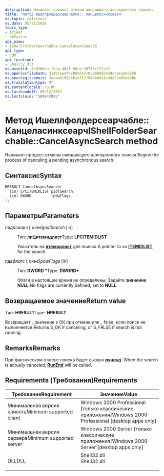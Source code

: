 ```yaml
---
description: Начинает процесс отмены ожидающего асинхронного поиска.
title: 'Метод Ишеллфолдерсеарчабле:: Канцеласинксеарч'
ms.topic: reference
ms.date: 05/31/2018
topic_type:
- APIRef
- kbSyntax
api_name:
- IShellFolderSearchable.CancelAsyncSearch
api_type:
- COM
api_location:
- Shell32.dll
ms.assetid: 5c920dca-fbca-48e1-9dce-38713cf1fcef
ms.openlocfilehash: 3146fea4f6c8d8547c8c86096b434cbaea5b5926
ms.sourcegitcommit: 3caaa3c92dcb1ef12f84464d14ce6262e65e988e
ms.translationtype: MT
ms.contentlocale: ru-RU
ms.lasthandoff: 05/12/2021
ms.locfileid: "109842995"
---
```

# <a name="ishellfoldersearchablecancelasyncsearch-method"></a><span data-ttu-id="563ff-103">Метод Ишеллфолдерсеарчабле:: Канцеласинксеарч</span><span class="sxs-lookup"><span data-stu-id="563ff-103">IShellFolderSearchable::CancelAsyncSearch method</span></span>

<span data-ttu-id="563ff-104">Начинает процесс отмены ожидающего асинхронного поиска.</span><span class="sxs-lookup"><span data-stu-id="563ff-104">Begins the process of canceling a pending asynchronous search.</span></span>

## <a name="syntax"></a><span data-ttu-id="563ff-105">Синтаксис</span><span class="sxs-lookup"><span data-stu-id="563ff-105">Syntax</span></span>


```C++
HRESULT CancelAsyncSearch(
  [in] LPCITEMIDLIST pidlSearch,
  [in] DWORD         *pdwFlags
);
```



## <a name="parameters"></a><span data-ttu-id="563ff-106">Параметры</span><span class="sxs-lookup"><span data-stu-id="563ff-106">Parameters</span></span>

<dl> <dt>

<span data-ttu-id="563ff-107">*пидлсеарч* \[ окне\]</span><span class="sxs-lookup"><span data-stu-id="563ff-107">*pidlSearch* \[in\]</span></span>
</dt> <dd>

<span data-ttu-id="563ff-108">Тип: **лпЦитемидлист**</span><span class="sxs-lookup"><span data-stu-id="563ff-108">Type: **LPCITEMIDLIST**</span></span>

<span data-ttu-id="563ff-109">Указатель на [**итемидлист**](/windows/desktop/api/Shtypes/ns-shtypes-itemidlist) для поиска.</span><span class="sxs-lookup"><span data-stu-id="563ff-109">A pointer to an [**ITEMIDLIST**](/windows/desktop/api/Shtypes/ns-shtypes-itemidlist) for the search.</span></span>

</dd> <dt>

<span data-ttu-id="563ff-110">*пдвфлагс* \[ окне\]</span><span class="sxs-lookup"><span data-stu-id="563ff-110">*pdwFlags* \[in\]</span></span>
</dt> <dd>

<span data-ttu-id="563ff-111">Тип: **DWORD \***</span><span class="sxs-lookup"><span data-stu-id="563ff-111">Type: **DWORD\***</span></span>

<span data-ttu-id="563ff-112">Флаги в настоящее время не определены; Задайте **значение NULL**.</span><span class="sxs-lookup"><span data-stu-id="563ff-112">No flags are currently defined; set to **NULL**.</span></span>

</dd> </dl>

## <a name="return-value"></a><span data-ttu-id="563ff-113">Возвращаемое значение</span><span class="sxs-lookup"><span data-stu-id="563ff-113">Return value</span></span>

<span data-ttu-id="563ff-114">Тип: **HRESULT**</span><span class="sxs-lookup"><span data-stu-id="563ff-114">Type: **HRESULT**</span></span>

<span data-ttu-id="563ff-115">Возвращает \_ значение s ОК при отмене или \_ false, если поиск не выполняется.</span><span class="sxs-lookup"><span data-stu-id="563ff-115">Returns S\_OK if canceling, or S\_FALSE if search is not running.</span></span>

## <a name="remarks"></a><span data-ttu-id="563ff-116">Remarks</span><span class="sxs-lookup"><span data-stu-id="563ff-116">Remarks</span></span>

<span data-ttu-id="563ff-117">При фактическом отмене поиска будет вызван [**руненд**](ishellfoldersearchablecallback-runend.md) .</span><span class="sxs-lookup"><span data-stu-id="563ff-117">When the search is actually canceled, [**RunEnd**](ishellfoldersearchablecallback-runend.md) will be called.</span></span>

## <a name="requirements"></a><span data-ttu-id="563ff-118">Requirements (Требования)</span><span class="sxs-lookup"><span data-stu-id="563ff-118">Requirements</span></span>



| <span data-ttu-id="563ff-119">Требование</span><span class="sxs-lookup"><span data-stu-id="563ff-119">Requirement</span></span> | <span data-ttu-id="563ff-120">Значение</span><span class="sxs-lookup"><span data-stu-id="563ff-120">Value</span></span> |
|-------------------------------------|----------------------------------------------------------------------------------------|
| <span data-ttu-id="563ff-121">Минимальная версия клиента</span><span class="sxs-lookup"><span data-stu-id="563ff-121">Minimum supported client</span></span><br/> | <span data-ttu-id="563ff-122">Windows 2000 Professional \[только классические приложения\]</span><span class="sxs-lookup"><span data-stu-id="563ff-122">Windows 2000 Professional \[desktop apps only\]</span></span><br/>                             |
| <span data-ttu-id="563ff-123">Минимальная версия сервера</span><span class="sxs-lookup"><span data-stu-id="563ff-123">Minimum supported server</span></span><br/> | <span data-ttu-id="563ff-124">Windows 2000 Server \[только классические приложения\]</span><span class="sxs-lookup"><span data-stu-id="563ff-124">Windows 2000 Server \[desktop apps only\]</span></span><br/>                                   |
| <span data-ttu-id="563ff-125">DLL</span><span class="sxs-lookup"><span data-stu-id="563ff-125">DLL</span></span><br/>                      | <dl> <span data-ttu-id="563ff-126"><dt>Shell32.dll</dt></span><span class="sxs-lookup"><span data-stu-id="563ff-126"><dt>Shell32.dll</dt></span></span> </dl> |



 

 




